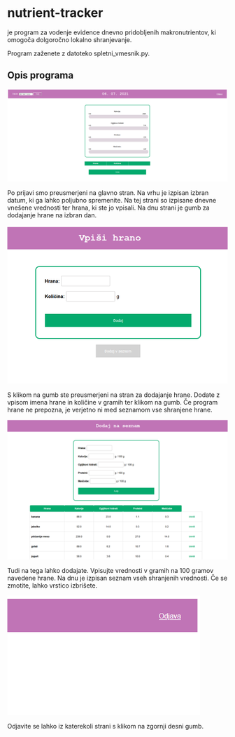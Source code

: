 # nutrient-tracker
je program za vodenje evidence dnevno pridobljenih makronutrientov, ki omogoča dolgoročno lokalno shranjevanje.

Program zaženete z datoteko spletni_vmesnik.py.

## Opis programa
![slikica front page-a](./readme_slike/front_page.png)

Po prijavi smo preusmerjeni na glavno stran. Na vrhu je izpisan izbran datum, ki ga lahko poljubno spremenite.
Na tej strani so izpisane dnevne vnešene vrednosti ter hrana, ki ste jo vpisali. Na dnu strani je gumb za 
dodajanje hrane na izbran dan.

![slikica dodaj page-a](./readme_slike/dodaj.png)

S klikom na gumb ste preusmerjeni na stran za dodajanje hrane. Dodate z vpisom imena hrane in količine v gramih 
ter klikom na gumb. Če program hrane ne prepozna, je verjetno ni med seznamom vse shranjene hrane. 

![slikica dodaj na seznam page-a](./readme_slike/dodaj_na_sez.png)

Tudi na tega lahko dodajate. Vpisujte vrednosti v gramih na 100 gramov navedene hrane. Na dnu je izpisan seznam
vseh shranjenih vrednosti. Če se zmotite, lahko vrstico izbrišete. 

![import odjava.png](./readme_slike/odjava.png)

Odjavite se lahko iz katerekoli strani s klikom na zgornji desni gumb.


